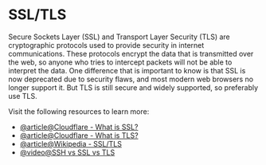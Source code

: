 # SSL/TLS

Secure Sockets Layer (SSL) and Transport Layer Security (TLS) are cryptographic protocols used to provide security in internet communications. These protocols encrypt the data that is transmitted over the web, so anyone who tries to intercept packets will not be able to interpret the data. One difference that is important to know is that SSL is now deprecated due to security flaws, and most modern web browsers no longer support it. But TLS is still secure and widely supported, so preferably use TLS.

Visit the following resources to learn more:

- [@article@Cloudflare - What is SSL?](https://www.cloudflare.com/learning/ssl/what-is-ssl/)
- [@article@Cloudflare - What is TLS?](https://www.cloudflare.com/en-gb/learning/ssl/transport-layer-security-tls/)
- [@article@Wikipedia - SSL/TLS](https://en.wikipedia.org/wiki/Transport_Layer_Security)
- [@video@SSH vs SSL vs TLS](https://www.youtube.com/watch?v=k3rFFLmQCuY)
